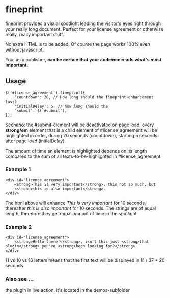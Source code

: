 # fineprint
fineprint provides a visual spotlight leading the visitor's eyes right through your really long document. Perfect for your license agreement or otherwise really, really important stuff.

No extra HTML is to be added. Of course the page works 100% even without javascript.

You, as a publisher, **can be certain that your audience reads what's most important**.

## Usage
	$('#license_agreement').fineprint({
		'countdown': 20, // How long should the fineprint-enhancement last?
		'initialDelay': 5, // how long should the 
		'submit': $('#submit'),
	});

Scenario: the #submit-element will be deactivated on page load, every **strong/em** element that is a child element of #license_agreement will be highlighted in order, during 20 seconds (countdown), starting 5 seconds after page load (initialDelay).

The amount of time an element is highlighted depends on its length compared to the sum of all texts-to-be-highlighted in #license_agreement.

### Example 1
	
	<div id="licence_agreement">
		<strong>This is very important</strong>, this not so much, but
		<strong>this is also important</strong>.
	</div>

The html above will enhance *This is very important* for 10 seconds, thereafter *this is also important* for 10 seconds. The strings are of equal length, therefore they get equal amount of time in the spotlight.

### Example 2

	<div id="license_agreement">
		<strong>Hello there!</strong>, isn't this just <strong>that plugin</strong> you've <strong>been looking for?</strong>
	</div>

 11 vs 10 vs 16 letters means that the first text will be displayed in 11 / 37 * 20 seconds.

### Also see ...
the plugin in live action, it's located in the demos-subfolder
